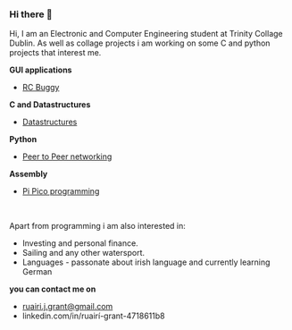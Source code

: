 ### Hi there 👋

Hi, I am an Electronic and Computer Engineering student at Trinity Collage Dublin. As well as collage projects i am working on some C and python projects that interest me.

**GUI applications**


* [RC Buggy](https://github.com/Ruairi-Grant/RC-Buggy-Project)

**C and Datastructures**

* [Datastructures](https://github.com/Ruairi-Grant/33D05)

**Python**

* [Peer to Peer networking](https://github.com/Ruairi-Grant/Computer-Networks-Project-2)

**Assembly**

* [Pi Pico programming](https://github.com/Ruairi-Grant/Microprocessors-2)

<br />

Apart from programming i am also interested in:
* Investing and personal finance.
* Sailing and any other watersport.
* Languages - passonate about irish language and currently learning German


**you can contact me on**
- ruairi.j.grant@gmail.com
- linkedin.com/in/ruairí-grant-4718611b8

<!--
**Ruairi-Grant/Ruairi-Grant** is a ✨ _special_ ✨ repository because its `README.md` (this file) appears on your GitHub profile.

Here are some ideas to get you started:

- 🔭 I’m currently working on ...
- 🌱 I’m currently learning ...
- 👯 I’m looking to collaborate on ...
- 🤔 I’m looking for help with ...
- 💬 Ask me about ...
- 📫 How to reach me: ...
- 😄 Pronouns: ...
- ⚡ Fun fact: ...
-->
